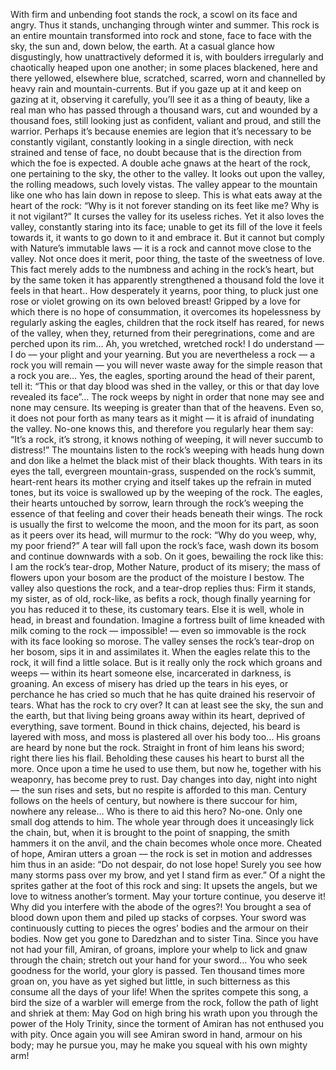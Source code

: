 With firm and unbending foot stands the rock, a scowl on its face and angry. 
Thus it stands, unchanging through winter and summer. 
This rock is an entire mountain transformed into rock and stone, face to face with the sky, the sun and, down below, the earth. 
At a casual glance how disgustingly, how unattractively deformed it is, with boulders irregularly and chaotically heaped upon one another; in some places blackened, here and there yellowed, elsewhere blue, scratched, scarred, worn and channelled by heavy rain and mountain-currents. 
But if you gaze up at it and keep on gazing at it, observing it carefully, you’ll see it as a thing of beauty, like a real man who has passed through a thousand wars, cut and wounded by a thousand foes, still looking just as confident, valiant and proud, and still the warrior. 
Perhaps it’s because enemies are legion that it’s necessary to be constantly vigilant, constantly looking in a single direction, with neck strained and tense of face, no doubt because that is the direction from which the foe is expected.
A double ache gnaws at the heart of the rock, one pertaining to the sky, the other to the valley. 
It looks out upon the valley, the rolling meadows, such lovely vistas. 
The valley appear to the mountain like one who has lain down in repose to sleep. 
This is what eats away at the heart of the rock: “Why is it not forever standing on its feet like me? Why is it not vigilant?” 
It curses the valley for its useless riches. 
Yet it also loves the valley, constantly staring into its face; unable to get its fill of the love it feels towards it, it wants to go down to it and embrace it. 
But it cannot but comply with Nature’s immutable laws — it is a rock and cannot move close to the valley. 
Not once does it merit, poor thing, the taste of the sweetness of love. 
This fact merely adds to the numbness and aching in the rock’s heart, but by the same token it has apparently strengthened a thousand fold the love it feels in that heart.. 
How desperately it yearns, poor thing, to pluck just one rose or violet growing on its own beloved breast! 
Gripped by a love for which there is no hope of consummation, it overcomes its hopelessness by regularly asking the eagles, children that the rock itself has reared, for news of the valley, when they, returned from their peregrinations, come and are perched upon its rim…
Ah, you wretched, wretched rock! 
I do understand — I do — your plight and your yearning. 
But you are nevertheless a rock — a rock you will remain — you will never waste away for the simple reason that a rock you are…
Yes, the eagles, sporting around the head of their parent, tell it: “This or that day blood was shed in the valley, or this or that day love revealed its face”…
The rock weeps by night in order that none may see and none may censure. 
Its weeping is greater than that of the heavens. 
Even so, it does not pour forth as many tears as it might — it is afraid of inundating the valley. 
No-one knows this, and therefore you regularly hear them say: “It’s a rock, it’s strong, it knows nothing of weeping, it will never succumb to distress!” 
The mountains listen to the rock’s weeping with heads hung down and don like a helmet the black mist of their black thoughts. 
With tears in its eyes the tall, evergreen mountain-grass, suspended on the rock’s summit, heart-rent hears its mother crying and itself takes up the refrain in muted tones, but its voice is swallowed up by the weeping of the rock. 
The eagles, their hearts untouched by sorrow, learn through the rock’s weeping the essence of that feeling and cover their heads beneath their wings.
The rock is usually the first to welcome the moon, and the moon for its part, as soon as it peers over its head, will murmur to the rock: “Why do you weep, why, my poor friend?”
A tear will fall upon the rock’s face, wash down its bosom and continue downwards with a sob. 
On it goes, bewailing the rock like this: I am the rock’s tear-drop, Mother Nature, product of its misery; the mass of flowers upon your bosom are the product of the moisture I bestow.
The valley also questions the rock, and a tear-drop replies thus: Firm it stands, my sister, as of old, rock-like, as befits a rock, though finally yearning for you has reduced it to these, its customary tears.
Else it is well, whole in head, in breast and foundation.
Imagine a fortress built of lime kneaded with milk coming to the rock — impossible! — even so immovable is the rock with its face looking so morose.
The valley senses the rock’s tear-drop on her bosom, sips it in and assimilates it. 
When the eagles relate this to the rock, it will find a little solace. 
But is it really only the rock which groans and weeps — within its heart someone else, incarcerated in darkness, is groaning. 
An excess of misery has dried up the tears in his eyes, or perchance he has cried so much that he has quite drained his reservoir of tears. 
What has the rock to cry over? 
It can at least see the sky, the sun and the earth, but that living being groans away within its heart, deprived of everything, save torment. 
Bound in thick chains, dejected, his beard is layered with moss, and moss is plastered all over his body too… 
His groans are heard by none but the rock. 
Straight in front of him leans his sword; right there lies his flail. 
Beholding these causes his heart to burst all the more. 
Once upon a time he used to use them, but now he, together with his weaponry, has become prey to rust. 
Day changes into day, night into night — the sun rises and sets, but no respite is afforded to this man.
Century follows on the heels of century, but nowhere is there succour for him, nowhere any release…
Who is there to aid this hero? 
No-one. 
Only one small dog attends to him. 
The whole year through does it unceasingly lick the chain, but, when it is brought to the point of snapping, the smith hammers it on the anvil, and the chain becomes whole once more.
Cheated of hope, Amiran utters a groan — the rock is set in  motion and addresses him thus in an aside: “Do not despair, do not lose hope! 
Surely you see how many storms pass over my brow, and yet I stand firm as ever.”
Of a night the sprites gather at the foot of this rock and sing: It upsets the angels, but we love to witness another’s torment.
May your torture continue, you deserve it!
Why did you interfere with the abode of the ogres?!
You brought a sea of blood down upon them and piled up stacks of corpses.
Your sword was continuously cutting to pieces the ogres’ bodies and the armour on their bodies.
Now get you gone to Daredzhan and to sister Tina.
Since you have not had your fill, Amiran, of groans, implore your whelp to lick and gnaw through the chain; stretch out your hand for your sword…
You who seek goodness for the world, your glory is passed.
Ten thousand times more groan on, you have as yet sighed but little, in such bitterness as this consume all the days of your life!
When the sprites compete this song, a bird the size of a warbler will emerge from the rock, follow the path of light and shriek at them: May God on high bring his wrath upon you through the power of the Holy Trinity, since the torment of Amiran has not enthused you with pity.
Once again you will see Amiran sword in hand, armour on his body;  may he pursue you, may he make you squeal with his own mighty arm!